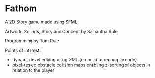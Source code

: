 # Fathom

A 2D Story game made using SFML.

Artwork, Sounds, Story and Concept by Samantha Rule

Programming by Tom Rule

Points of interest:
- dynamic level editing using XML (no need to recompile code)
- pixel-tested obstacle collision maps enabling z-sorting of objects in relation to the player
